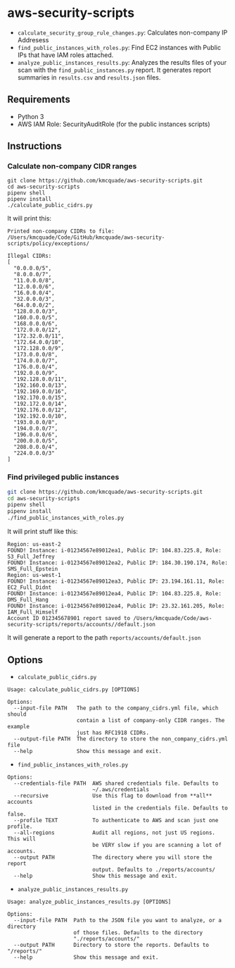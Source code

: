 # aws-security-scripts

* `calculate_security_group_rule_changes.py`: Calculates non-company IP Addresess
* `find_public_instances_with_roles.py`: Find EC2 instances with Public IPs that have IAM roles attached.
* `analyze_public_instances_results.py`: Analyzes the results files of your scan with the `find_public_instances.py` report. It generates report summaries in `results.csv` and `results.json` files.

## Requirements

* Python 3
* AWS IAM Role: SecurityAuditRole (for the public instances scripts)

## Instructions

### Calculate non-company CIDR ranges

```
git clone https://github.com/kmcquade/aws-security-scripts.git
cd aws-security-scripts
pipenv shell
pipenv install
./calculate_public_cidrs.py
```

It will print this:

```text
Printed non-company CIDRs to file: /Users/kmcquade/Code/GitHub/kmcquade/aws-security-scripts/policy/exceptions/

Illegal CIDRs:
[
  "0.0.0.0/5",
  "8.0.0.0/7",
  "11.0.0.0/8",
  "12.0.0.0/6",
  "16.0.0.0/4",
  "32.0.0.0/3",
  "64.0.0.0/2",
  "128.0.0.0/3",
  "160.0.0.0/5",
  "168.0.0.0/6",
  "172.0.0.0/12",
  "172.32.0.0/11",
  "172.64.0.0/10",
  "172.128.0.0/9",
  "173.0.0.0/8",
  "174.0.0.0/7",
  "176.0.0.0/4",
  "192.0.0.0/9",
  "192.128.0.0/11",
  "192.160.0.0/13",
  "192.169.0.0/16",
  "192.170.0.0/15",
  "192.172.0.0/14",
  "192.176.0.0/12",
  "192.192.0.0/10",
  "193.0.0.0/8",
  "194.0.0.0/7",
  "196.0.0.0/6",
  "200.0.0.0/5",
  "208.0.0.0/4",
  "224.0.0.0/3"
]
```

### Find privileged public instances

```bash
git clone https://github.com/kmcquade/aws-security-scripts.git
cd aws-security-scripts
pipenv shell
pipenv install
./find_public_instances_with_roles.py
```

It will print stuff like this:

```text
Region: us-east-2
FOUND! Instance: i-01234567e89012ea1, Public IP: 104.83.225.8, Role: S3_Full_Jeffrey
FOUND! Instance: i-01234567e89012ea2, Public IP: 184.30.190.174, Role: SMS_Full_Epstein
Region: us-west-1
FOUND! Instance: i-01234567e89012ea3, Public IP: 23.194.161.11, Role: EC2_Full_Didnt
FOUND! Instance: i-01234567e89012ea4, Public IP: 104.83.225.8, Role: DMS_Full_Hang
FOUND! Instance: i-01234567e89012ea4, Public IP: 23.32.161.205, Role: IAM_Full_Himself
Account ID 012345678901 report saved to /Users/kmcquade/Code/aws-security-scripts/reports/accounts//default.json
```

It will generate a report to the path `reports/accounts/default.json`


## Options

* `calculate_public_cidrs.py`

```text
Usage: calculate_public_cidrs.py [OPTIONS]

Options:
  --input-file PATH   The path to the company_cidrs.yml file, which should
                      contain a list of company-only CIDR ranges. The example
                      just has RFC1918 CIDRs.
  --output-file PATH  The directory to store the non_company_cidrs.yml file
  --help              Show this message and exit.
```

* `find_public_instances_with_roles.py`

```text
Options:
  --credentials-file PATH  AWS shared credentials file. Defaults to
                           ~/.aws/credentials
  --recursive              Use this flag to download from **all** accounts
                           listed in the credentials file. Defaults to false.
  --profile TEXT           To authenticate to AWS and scan just one profile.
  --all-regions            Audit all regions, not just US regions. This will
                           be VERY slow if you are scanning a lot of accounts.
  --output PATH            The directory where you will store the report
                           output. Defaults to ./reports/accounts/
  --help                   Show this message and exit.
```

* `analyze_public_instances_results.py`

```text
Usage: analyze_public_instances_results.py [OPTIONS]

Options:
  --input-file PATH  Path to the JSON file you want to analyze, or a directory
                     of those files. Defaults to the directory
                     "./reports/accounts/"
  --output PATH      Directory to store the reports. Defaults to "/reports/"
  --help             Show this message and exit.
```

